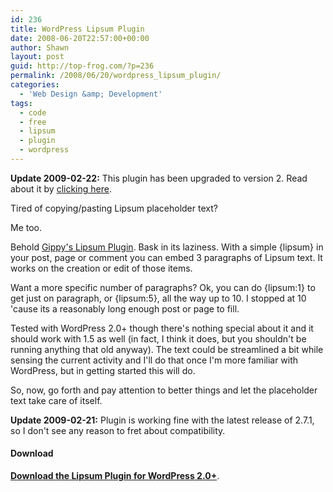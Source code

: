 ```yaml
---
id: 236
title: WordPress Lipsum Plugin
date: 2008-06-20T22:57:00+00:00
author: Shawn
layout: post
guid: http://top-frog.com/?p=236
permalink: /2008/06/20/wordpress_lipsum_plugin/
categories:
  - 'Web Design &amp; Development'
tags:
  - code
  - free
  - lipsum
  - plugin
  - wordpress
---
```

**Update 2009-02-22:** This plugin has been upgraded to version 2. Read about it by [clicking here](/2009/02/22/lipsum_plugin_for_wordpress_version_2).

Tired of copying/pasting Lipsum placeholder text?

Me too.

Behold [Gippy's Lipsum Plugin](/script_src/lipsum.php). Bask in its laziness. With a simple {lipsum} in your post, page or comment you can embed 3 paragraphs of Lipsum text. It works on the creation or edit of those items. 

Want a more specific number of paragraphs? Ok, you can do {lipsum:1} to get just on paragraph, or {lipsum:5}, all the way up to 10. I stopped at 10 'cause its a reasonably long enough post or page to fill. 

Tested with WordPress 2.0+ though there's nothing special about it and it should work with 1.5 as well (in fact, I think it does, but you shouldn't be running anything that old anyway). The text could be streamlined a bit while sensing the current activity and I'll do that once I'm more familiar with WordPress, but in getting started this will do.

So, now, go forth and pay attention to better things and let the placeholder text take care of itself.

**Update 2009-02-21:** Plugin is working fine with the latest release of 2.7.1, so I don't see any reason to fret about compatibility.

#### Download

**[Download the Lipsum Plugin for WordPress 2.0+](/files/scripts/lipsum.php.zip)**.